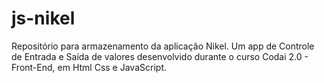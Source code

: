 # js-nikel
Repositório para armazenamento da aplicação Nikel. Um app de Controle de Entrada e Saída de valores desenvolvido durante o curso Codai 2.0 - Front-End, em Html Css e JavaScript.

